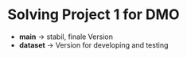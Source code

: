 # Solving Project 1 for DMO

- **main** → stabil, finale Version
- **dataset** → Version for developing and testing 
